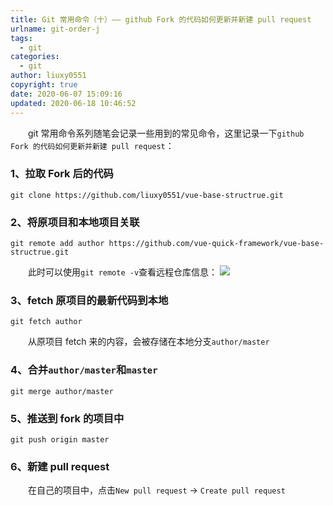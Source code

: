 ```yaml
---
title: Git 常用命令（十）—— github Fork 的代码如何更新并新建 pull request
urlname: git-order-j
tags:
  - git
categories:
  - git
author: liuxy0551
copyright: true
date: 2020-06-07 15:09:16
updated: 2020-06-18 10:46:52
---
```



&emsp;&emsp;git 常用命令系列随笔会记录一些用到的常见命令，这里记录一下`github Fork 的代码如何更新并新建 pull request`：
<!--more-->

### 1、拉取 Fork 后的代码
``` shell
git clone https://github.com/liuxy0551/vue-base-structrue.git
```


### 2、将原项目和本地项目关联
``` shell
git remote add author https://github.com/vue-quick-framework/vue-base-structrue.git
```
&emsp;&emsp;此时可以使用`git remote -v`查看远程仓库信息：
![](https://images-hosting.liuxianyu.cn/posts/git-order/2.png)


### 3、fetch 原项目的最新代码到本地
``` shell
git fetch author
```
&emsp;&emsp;从原项目 fetch 来的内容，会被存储在本地分支`author/master`


### 4、合并`author/master`和`master`
``` shell
git merge author/master
```


### 5、推送到 fork 的项目中
``` shell
git push origin master
```

### 6、新建 pull request

&emsp;&emsp;在自己的项目中，点击`New pull request` -> `Create pull request`
